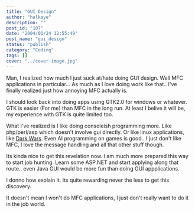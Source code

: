 ```yaml
---
title: "GUI Design"
author: "halkeye"
description: ""
post_id: "107"
date: "2004/01/24 12:55:49"
post_name: "gui_design"
status: "publish"
category: "Coding"
tags: []
cover: "../cover-image.jpg"
---
```


Man, I realized how much I just suck at/hate doing GUI design. Well MFC applications in particular... As much as I love doing work like that.. I've finally realized just how annoying MFC actually is.

I should look back into doing apps using GTK2.0 for windows or whatever. GTK is easier (For me) than MFC in the long run. At least I belive it will be, my experience with GTK is quite limited too.

What I've realized is I like doing consoleish programming more. Like php/perl/asp which doesn't involve gui directly. Or like linux applications, like [Dark Wars](https://www.kodekoan.com/project/darkwarriors). Even AI programming on games is good.. I just don't like MFC, I love the message handling and all that other stuff though.

Its kinda nice to get this revelation now. I am much more prepared this way to start job hunting. Learn some ASP.NET and start applying along that route.. even Java GUI would be more fun than doing GUI appplications.

I donno how explain it. Its quite rewarding never the less to get this discovery.

It doesn't mean I won't do MFC applications, I just don't really want to do it in the job world.